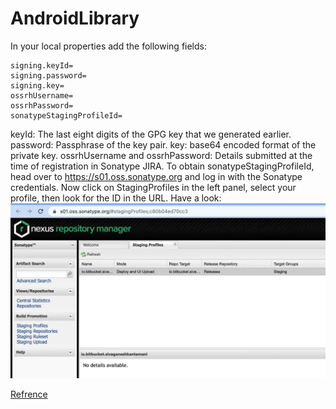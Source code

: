 # AndroidLibrary

In your local properties add the following fields:
```
signing.keyId=
signing.password=
signing.key=
ossrhUsername=
ossrhPassword=
sonatypeStagingProfileId=
```

keyId: The last eight digits of the GPG key that we generated earlier.
password: Passphrase of the key pair.
key: base64 encoded format of the private key.
ossrhUsername and ossrhPassword: Details submitted at the time of registration in Sonatype JIRA.
To obtain sonatypeStagingProfileId, head over to https://s01.oss.sonatype.org and log in with the Sonatype credentials. Now click on StagingProfiles in the left panel, select your profile, then look for the ID in the URL. Have a look:
![img.png](img.png)

[Refrence](https://betterprogramming.pub/how-to-create-and-publish-an-android-library-in-mavencentral-92397df94103)